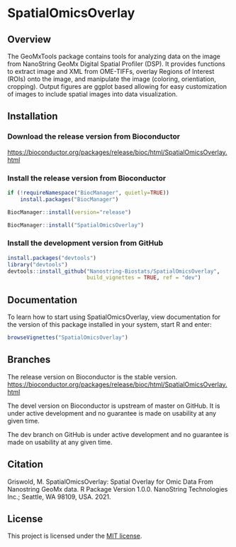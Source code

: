 # SpatialOmicsOverlay

## Overview

The GeoMxTools package contains tools for analyzing data on the image from
NanoString GeoMx Digital Spatial Profiler (DSP). It provides functions
to extract image and XML from OME-TIFFs, overlay Regions of Interest (ROIs) onto
the image, and manipulate the image (coloring, orientiation, cropping). Output 
figures are ggplot based allowing for easy customization of images to include
spatial images into data visualization. 

## Installation

### Download the release version from Bioconductor
<https://bioconductor.org/packages/release/bioc/html/SpatialOmicsOverlay.html>

### Install the release version from Bioconductor
``` r
if (!requireNamespace("BiocManager", quietly=TRUE))
    install.packages("BiocManager")

BiocManager::install(version="release")

BiocManager::install("SpatialOmicsOverlay")
```

### Install the development version from GitHub
``` r
install.packages("devtools")
library("devtools")
devtools::install_github("Nanostring-Biostats/SpatialOmicsOverlay", 
                         build_vignettes = TRUE, ref = "dev")
```

## Documentation

To learn how to start using SpatialOmicsOverlay, view documentation for the
version of this package installed in your system, start R and enter:

``` r
browseVignettes("SpatialOmicsOverlay")
```

## Branches
The release version on Bioconductor is the stable version.
<https://bioconductor.org/packages/release/bioc/html/SpatialOmicsOverlay.html>

The devel version on Bioconductor is upstream of master on GitHub.
It is under active development and no guarantee is made on usability
at any given time.

The dev branch on GitHub is under active development and no guarantee 
is made on usability at any given time.

## Citation
Griswold, M.
SpatialOmicsOverlay: Spatial Overlay for Omic Data From Nanostring GeoMx data. 
R Package Version 1.0.0. 
NanoString Technologies Inc.; Seattle, WA 98109, USA. 2021. 

## License
This project is licensed under the [MIT license](LICENSE).
